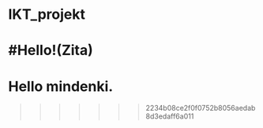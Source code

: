 # IKT_projekt


#Hello!(Zita)
=======
# Hello mindenki.
>>>>>>> 2234b08ce2f0f0752b8056aedab8d3edaff6a011

